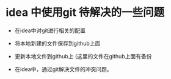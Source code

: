 # idea 中使用git 待解决的一些问题
* 在idea中对git进行相关的配置

* 将本地新建的文件保存到github上面
* 更新本地文件到github上 (这里的文件在github上面有备份
* 在idea中，通过git解决文件的冲突问题。